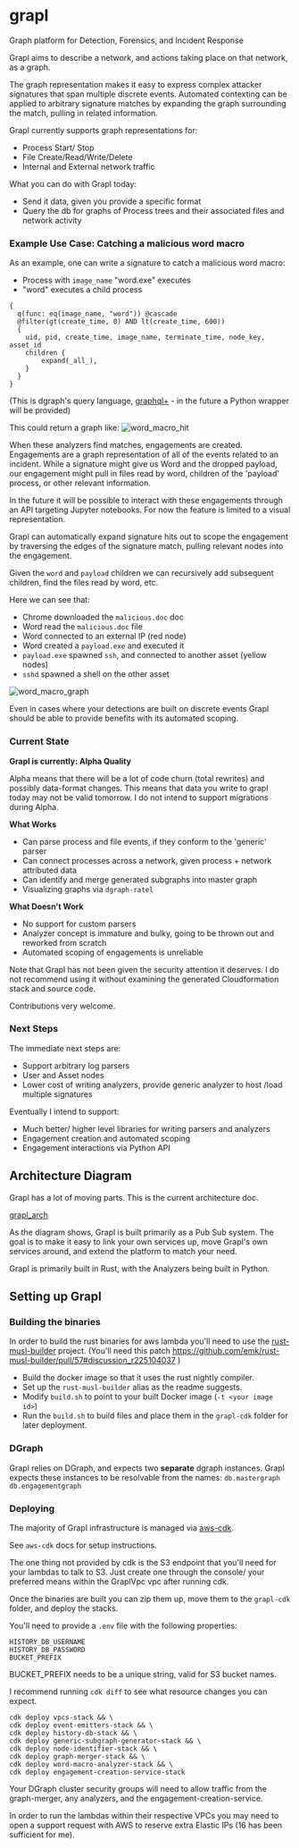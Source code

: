 # grapl
Graph platform for Detection, Forensics, and Incident Response

Grapl aims to describe a network, and actions taking place on that network, as a graph.

The graph representation makes it easy to express complex attacker signatures
that span multiple discrete events. Automated contexting can be applied to
arbitrary signature matches by expanding the graph surrounding the match,
pulling in related information.

Grapl currently supports graph representations for:
* Process Start/ Stop
* File Create/Read/Write/Delete
* Internal and External network traffic

What you can do with Grapl today:
* Send it data, given you provide a specific format
* Query the db for graphs of Process trees and their associated files and network activity


### Example Use Case: Catching a malicious word macro

As an example, one can write a signature to catch a malicious word macro: 
* Process with `image_name` "word.exe" executes
* "word" executes a child process

```
{
  q(func: eq(image_name, "word")) @cascade
  @filter(gt(create_time, 0) AND lt(create_time, 600))
  {
    uid, pid, create_time, image_name, terminate_time, node_key, asset_id
    children {
        expand(_all_),
    }
  }
}
```
(This is dgraph's query language, [graphql+](https://docs.dgraph.io/query-language/) - in the future a Python wrapper will be provided)

This could return a graph like:
![word_macro_hit](https://github.com/insanitybit/grapl/blob/master/images/word_child.png)


When these analyzers find matches, engagements are created. Engagements are a graph
representation of all of the events related to an incident. While a signature
might give us Word and the dropped payload, our engagement might pull in files
read by word, children of the 'payload' process, or other relevant information.

In the future it will be possible to interact with these engagements through
an API targeting Jupyter notebooks. For now the feature is limited to a visual
representation.

Grapl can automatically expand signature hits out to scope the engagement by
traversing the edges of the signature match, pulling relevant nodes into the
engagement.

Given the `word` and `payload` children we can recursively
add subsequent children, find the files read by word, etc.

Here we can see that:
* Chrome downloaded the `malicious.doc` doc
* Word read the `malicious.doc` file
* Word connected to an external IP (red node)
* Word created a `payload.exe` and executed it
* `payload.exe` spawned `ssh`, and connected to another asset (yellow nodes)
* `sshd` spawned a shell on the other asset

![word_macro_graph](https://github.com/insanitybit/grapl/blob/master/images/word_macro_graph.png)

Even in cases where your detections are built on discrete events Grapl should
be able to provide benefits with its automated scoping.


### Current State

**Grapl is currently: Alpha Quality**

Alpha means that there will be a lot of code churn (total rewrites) and possibly
data-format changes. This means that data you write to grapl today may not be
valid tomorrow. I do not intend to support migrations during Alpha.

**What Works**
* Can parse process and file events, if they conform to the 'generic' parser
* Can connect processes across a network, given process + network attributed data
* Can identify and merge generated subgraphs into master graph
* Visualizing graphs via `dgraph-ratel`


**What Doesn't Work**
* No support for custom parsers
* Analyzer concept is immature and bulky, going to be thrown out and reworked from scratch
* Automated scoping of engagements is unreliable

Note that Grapl has not been given the security attention it deserves. I do not recommend
using it without examining the generated Cloudformation stack and source code.

Contributions very welcome.


### Next Steps

The immediate next steps are:
* Support arbitrary log parsers
* User and Asset nodes
* Lower cost of writing analyzers, provide generic analyzer to host /load multiple signatures

Eventually I intend to support:
* Much better/ higher level libraries for writing parsers and analyzers
* Engagement creation and automated scoping
* Engagement interactions via Python API


## Architecture Diagram

Grapl has a lot of moving parts. This is the current architecture doc.

[grapl_arch](https://github.com/insanitybit/grapl/blob/master/images/grapl_arch.png)

As the diagram shows, Grapl is built primarily as a Pub Sub system. The goal is to make it easy to link
your own services up, move Grapl's own services around, and extend the platform to match your need.

Grapl is primarily built in Rust, with the Analyzers being built in Python.

## Setting up Grapl

### Building the binaries

In order to build the rust binaries for aws lambda you'll need to use the
[rust-musl-builder](https://github.com/emk/rust-musl-builder/) project.
(You'll need this patch https://github.com/emk/rust-musl-builder/pull/57#discussion_r225104037 )

* Build the docker image so that it uses the rust nightly compiler.
* Set up the `rust-musl-builder` alias as the readme suggests.
* Modify `build.sh` to point to your built Docker image (`-t <your image id>`)
* Run the `build.sh` to build files and place them in the `grapl-cdk` folder for later deployment. 

### DGraph

Grapl relies on DGraph, and expects two **separate** dgraph instances. Grapl expects these
instances to be resolvable from the names:
`db.mastergraph`
`db.engagementgraph`


### Deploying

The majority of Grapl infrastructure is managed via [aws-cdk](https://gitter.im/awslabs/aws-cdk).

See `aws-cdk` docs for setup instructions.

The one thing not provided by cdk is the S3 endpoint that you'll need for your lambdas to talk to
S3. Just create one through the console/ your preferred means within the  GraplVpc vpc after running cdk.


Once the binaries are built you can zip them up, move them to the `grapl-cdk` folder, and deploy the stacks.

You'll need to provide a `.env` file with the following properties:
```
HISTORY_DB_USERNAME
HISTORY_DB_PASSWORD
BUCKET_PREFIX
```
BUCKET_PREFIX needs to be a unique string, valid for S3 bucket names.

I recommend running `cdk diff` to see what resource changes you can expect.

```
cdk deploy vpcs-stack && \
cdk deploy event-emitters-stack && \
cdk deploy history-db-stack && \
cdk deploy generic-subgraph-generator-stack && \
cdk deploy node-identifier-stack && \
cdk deploy graph-merger-stack && \
cdk deploy word-macro-analyzer-stack && \
cdk deploy engagement-creation-service-stack
```
Your DGraph cluster security groups will need to allow traffic from the graph-merger, any analyzers,
and the engagement-creation-service.

In order to run the lambdas within their respective VPCs you may need to open a support request
with AWS to reserve extra Elastic IPs (16 has been sufficient for me).
 
